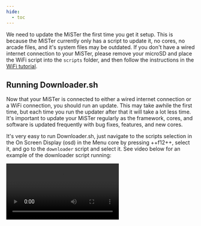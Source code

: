```yaml
---
hide:
  - toc
---
```


We need to update the MiSTer the first time you get it setup. This is because the MiSTer currently only has a script to update it, no cores, no arcade files, and it's system files may be outdated. If you don't have a wired internet connection to your MiSTer, please remove your microSD and place the WiFi script into the `scripts` folder, and then follow the instructions in the [WiFi tutorial](../basics/wifi.md#setup-wifi-with-a-script).

## Running Downloader.sh
Now that your MiSTer is connected to either a wired internet connection or a WiFi connection, you should run an update. This may take awhile the first time, but each time you run the updater after that it will take a lot less time. It's important to update your MiSTer regularly as the framework, cores, and software is updated frequently with bug fixes, features, and new cores.

It's very easy to run Downloader.sh, just navigate to the scripts selection in the On Screen Display (osd) in the Menu core by pressing ++f12++, select it, and go to the `downloader` script and select it. See video below for an example of the downloader script running:

![type:video](videos/downloader.mp4)
